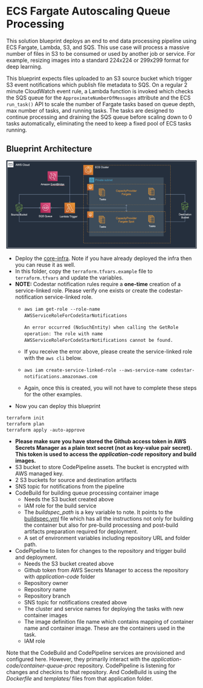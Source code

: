 # ECS Fargate Autoscaling Queue Processing

This solution blueprint deploys an end to end data processing pipeline using ECS Fargate, Lambda, S3, and SQS. This use case will process a massive number of files in S3 to be consumed or used by another job or service. For example, resizing images into a standard 224x224 or 299x299 format for deep learning.

This blueprint expects files uploaded to an S3 source bucket which trigger S3 event notifications which publish file metadata to SQS. On a regular 2 minute CloudWatch event rule, a Lambda function is invoked which checks the SQS queue for the `ApproximateNumberOfMessages` attribute and the ECS `run_task()` API to scale the number of Fargate tasks based on queue depth, max number of tasks, and running tasks. The tasks are designed to continue processing and draining the SQS queue before scaling down to 0 tasks automatically, eliminating the need to keep a fixed pool of ECS tasks running.

## Blueprint Architecture

<p align="center">
  <img src="../../docs/ecs-fargate-queue-processing.png"/>
</p>

* Deploy the [core-infra](../core-infra/README.md). Note if you have already deployed the infra then you can reuse it as well.
* In this folder, copy the `terraform.tfvars.example` file to `terraform.tfvars` and update the variables.
* **NOTE:** Codestar notification rules require a **one-time** creation of a service-linked role. Please verify one exists or create the codestar-notification service-linked role.
  * `aws iam get-role --role-name AWSServiceRoleForCodeStarNotifications`

    ```An error occurred (NoSuchEntity) when calling the GetRole operation: The role with name AWSServiceRoleForCodeStarNotifications cannot be found.```
  *  If you receive the error above, please create the service-linked role with the `aws cli` below.
  * `aws iam create-service-linked-role --aws-service-name codestar-notifications.amazonaws.com`
  * Again, once this is created, you will not have to complete these steps for the other examples.
* Now you can deploy this blueprint
```shell
terraform init
terraform plan
terraform apply -auto-approve
```

* **Please make sure you have stored the Github access token in AWS Secrets Manager as a plain text secret (not as key-value pair secret). This token is used to access the *application-code* repository and build images.**
* S3 bucket to store CodePipeline assets. The bucket is encrypted with AWS managed key.
* 2 S3 buckets for source and destination artifacts
* SNS topic for notifications from the pipeline
* CodeBuild for building queue processing container image
    * Needs the S3 bucket created above
    * IAM role for the build service
    * The *buildspec_path* is a key variable to note. It points to the [buildspec.yml](./application-code/container-queue-proc/buildspec.yml) file which has all the instructions not only for building the container but also for pre-build processing and post-build artifacts preparation required for deployment.
    * A set of environment variables including repository URL and folder path.
* CodePipeline to listen for changes to the repository and trigger build and deployment.
    * Needs the S3 bucket created above
    * Github token from AWS Secrets Manager to access the repository with *application-code* folder
    * Repository owner
    * Repository name
    * Repository branch
    * SNS topic for notifications created above
    * The cluster and service names for deploying the tasks with new container images
    * The image definition file name which contains mapping of container name and container image. These are the containers used in the task.
    * IAM role

Note that the CodeBuild and CodePipeline services are provisioned and configured here. However, they primarily interact with the *application-code/container-queue-proc* repository. CodePipeline is listening for changes and checkins to that repository. And CodeBuild is using the *Dockerfile* and *templates/* files from that application folder.

